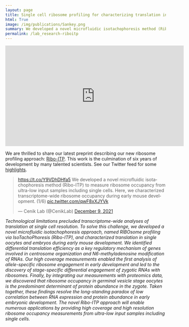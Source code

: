 ```yaml
---
layout: page
title: Single cell ribosome profiling for characterizing translation in development, cancer and immunology
html: True
image: /img/publications/Sankey.png
summary: We developed a novel microfluidic isotachophoresis method (Ribo-ITP) to measure ribosome occupancy from ultra-low input samples including single cells. Here, we characterized transcriptome-wide ribosome occupancy during early mouse development.
permalink: /lab_research-riboitp
---
```



<style type="text/css">
  /* body {
    background-color: #000000;
    font-color: #FFFFFF
  }
  p {
    color: #D0E0E8
  }
  h1 {
    color: #9BC3D5
  } */
</style>

<center>
  <!-- <h1> Single cell quantification of ribosome occupancy in early mouse development </h1> -->
</center>

<center>
<iframe width="560" height="315" src="https://www.youtube.com/embed/SSHRsWqrsdc?loop=1&autoplay=1" frameborder="0" allow="accelerometer; autoplay=1; clipboard-write; encrypted-media; gyroscope; picture-in-picture" allowfullscreen></iframe>
</center>


<p>
We are thrilled to share our latest preprint describing our new ribosome profiling approach: <a href="https://www.biorxiv.org/content/10.1101/2021.12.07.471408v1">Ribo-ITP</a>. This work is the culmination of six years of development by many talented scientists. See our Twitter feed for some <a href="https://twitter.com/CenikLab/status/1469077213295398919">highlights</a>. 
</p>

<blockquote class="twitter-tweet"><p lang="en" dir="ltr"><a href="https://t.co/Y9VDhDHfa5">https://t.co/Y9VDhDHfa5</a> We developed a novel microfluidic isotachophoresis method (Ribo-ITP) to measure ribosome occupancy from ultra-low input samples including single cells. Here, we characterized transcriptome-wide ribosome occupancy during early mouse development. (1/6) <a href="https://t.co/qwF8xXJYVk">pic.twitter.com/qwF8xXJYVk</a></p>&mdash; Cenik Lab (@CenikLab) <a href="https://twitter.com/CenikLab/status/1469077213295398919?ref_src=twsrc%5Etfw">December 9, 2021</a></blockquote> <script async src="https://platform.twitter.com/widgets.js" charset="utf-8"></script>

<p>
<i> 
Technological limitations precluded transcriptome-wide analyses of translation at single cell resolution. To solve this challenge, we developed a novel microfluidic isotachophoresis approach, named RIBOsome profiling via IsoTachoPhoresis (Ribo-ITP), and characterized translation in single oocytes and embryos during early mouse development. We identified differential translation efficiency as a key regulatory mechanism of genes involved in centrosome organization and N6-methyladenosine modification of RNAs. Our high coverage measurements enabled the first analysis of allele-specific ribosome engagement in early development and led to the discovery of stage-specific differential engagement of zygotic RNAs with ribosomes. Finally, by integrating our measurements with proteomics data, we discovered that ribosome occupancy in germinal vesicle stage oocytes is the predominant determinant of protein abundance in the zygote. Taken together, these findings resolve the long-standing paradox of low correlation between RNA expression and protein abundance in early embryonic development. The novel Ribo-ITP approach will enable numerous applications by providing high coverage and high resolution ribosome occupancy measurements from ultra-low input samples including single cells.</i>
</p>

